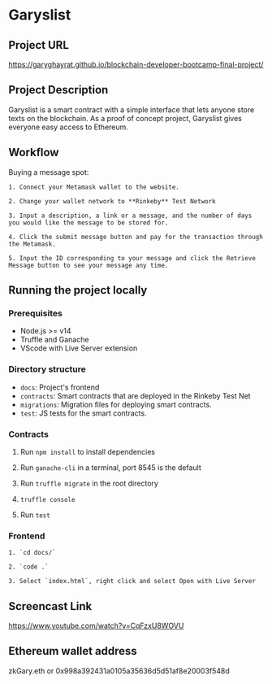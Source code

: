 # Garyslist

## Project URL

https://garyghayrat.github.io/blockchain-developer-bootcamp-final-project/

## Project Description

Garyslist is a smart contract with a simple interface that lets anyone store texts on the blockchain. As a proof of concept project, Garyslist gives everyone easy access to Ethereum. 

## Workflow

Buying a message spot:
	
	1. Connect your Metamask wallet to the website.

	2. Change your wallet network to **Rinkeby** Test Network

	3. Input a description, a link or a message, and the number of days you would like the message to be stored for.

	4. Click the submit message button and pay for the transaction through the Metamask.

	5. Input the ID corresponding to your message and click the Retrieve Message button to see your message any time. 

## Running the project locally

### Prerequisites

- Node.js >= v14
- Truffle and Ganache
- VScode with Live Server extension

### Directory structure

- `docs`: Project's frontend
- `contracts`: Smart contracts that are deployed in the Rinkeby Test Net
- `migrations`: Migration files for deploying smart contracts.
- `test`: JS tests for the smart contracts.

### Contracts 

1. Run `npm install` to install dependencies

2. Run `ganache-cli` in a terminal, port 8545 is the default

3. Run `truffle migrate` in the root directory

4. `truffle console`

5. Run `test`

### Frontend

	1. `cd docs/`
	
	2. `code .`

	3. Select `index.html`, right click and select Open with Live Server


## Screencast Link
https://www.youtube.com/watch?v=CqFzxU8WOVU

## Ethereum wallet address
zkGary.eth or
0x998a392431a0105a35636d5d51af8e20003f548d

